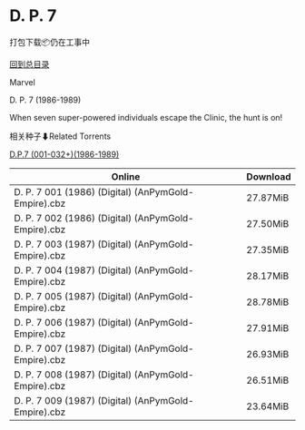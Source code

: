 # D. P. 7

打包下载📦仍在工事中

[回到总目录](/Catalogs.md)

Marvel

D. P. 7 (1986-1989)

When seven super-powered individuals escape the Clinic, the hunt is on!





相关种子⬇Related Torrents

[D.P.7 (001-032+)(1986-1989)](https://github.com/alicewish/markdown/blob/master/torrent/D-P-7--001-032---1986-1989.md)

Online | Download
--- | ---
D. P. 7 001 (1986) (Digital) (AnPymGold-Empire).cbz | 27.87MiB
D. P. 7 002 (1986) (Digital) (AnPymGold-Empire).cbz | 27.50MiB
D. P. 7 003 (1987) (Digital) (AnPymGold-Empire).cbz | 27.35MiB
D. P. 7 004 (1987) (Digital) (AnPymGold-Empire).cbz | 28.17MiB
D. P. 7 005 (1987) (Digital) (AnPymGold-Empire).cbz | 28.78MiB
D. P. 7 006 (1987) (Digital) (AnPymGold-Empire).cbz | 27.91MiB
D. P. 7 007 (1987) (Digital) (AnPymGold-Empire).cbz | 26.93MiB
D. P. 7 008 (1987) (Digital) (AnPymGold-Empire).cbz | 26.51MiB
D. P. 7 009 (1987) (Digital) (AnPymGold-Empire).cbz | 23.64MiB